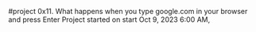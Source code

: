 #project 0x11. What happens when you type google.com in your browser and press Enter
Project started on  start Oct 9, 2023 6:00 AM,
